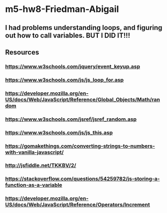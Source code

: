 # m5-hw8-Friedman-Abigail

## I had problems understanding loops, and figuring out how to call variables. BUT I DID IT!!!

## Resources
### https://www.w3schools.com/jquery/event_keyup.asp
### https://www.w3schools.com/js/js_loop_for.asp
### https://developer.mozilla.org/en-US/docs/Web/JavaScript/Reference/Global_Objects/Math/random 
### https://www.w3schools.com/jsref/jsref_random.asp
### https://www.w3schools.com/js/js_this.asp
### https://gomakethings.com/converting-strings-to-numbers-with-vanilla-javascript/
### http://jsfiddle.net/TKKBV/2/
### https://stackoverflow.com/questions/54259782/js-storing-a-function-as-a-variable
### https://developer.mozilla.org/en-US/docs/Web/JavaScript/Reference/Operators/Increment